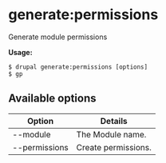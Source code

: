 # generate:permissions
Generate module permissions

**Usage:**
```
$ drupal generate:permissions [options] 
$ gp  
```

## Available options
Option | Details
-------|-------------
--module | The Module name.
--permissions | Create permissions.
